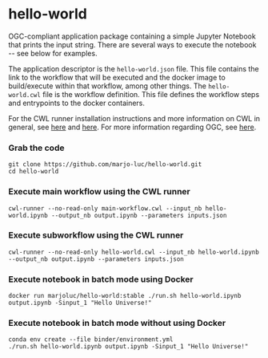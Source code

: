 # hello-world

OGC-compliant application package containing a simple Jupyter Notebook that prints the input string. There are several ways to execute the notebook -- see below for examples.

The application descriptor is the ```hello-world.json``` file. This file contains the link to the workflow that will be executed and the docker image to build/execute within that workflow, among other things. The ```hello-world.cwl``` file is the workflow definition. This file defines the workflow steps and entrypoints to the docker containers.

For the CWL runner installation instructions and more information on CWL in general, see [here](https://www.commonwl.org/) and [here](https://github.com/common-workflow-language/cwltool).
For more information regarding OGC, see [here](https://www.ogc.org/).

### Grab the code
```
git clone https://github.com/marjo-luc/hello-world.git
cd hello-world
```

### Execute main workflow using the CWL runner

```
cwl-runner --no-read-only main-workflow.cwl --input_nb hello-world.ipynb --output_nb output.ipynb --parameters inputs.json
```

### Execute subworkflow using the CWL runner
```
cwl-runner --no-read-only hello-world.cwl --input_nb hello-world.ipynb --output_nb output.ipynb --parameters inputs.json
```

### Execute notebook in batch mode using Docker
```
docker run marjoluc/hello-world:stable ./run.sh hello-world.ipynb output.ipynb -Sinput_1 "Hello Universe!"
```

### Execute notebook in batch mode without using Docker
```
conda env create --file binder/environment.yml
./run.sh hello-world.ipynb output.ipynb -Sinput_1 "Hello Universe!"
```
